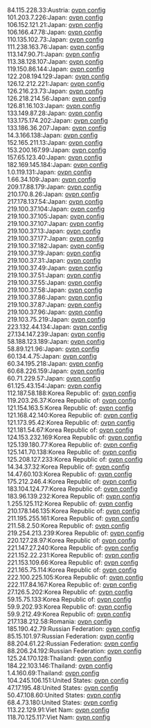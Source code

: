 84.115.228.33:Austria: [ovpn config](vpn/84_115_228_33.ovpn)  
101.203.7.226:Japan: [ovpn config](vpn/101_203_7_226.ovpn)  
106.152.121.21:Japan: [ovpn config](vpn/106_152_121_21.ovpn)  
106.166.47.78:Japan: [ovpn config](vpn/106_166_47_78.ovpn)  
110.135.102.73:Japan: [ovpn config](vpn/110_135_102_73.ovpn)  
111.238.163.76:Japan: [ovpn config](vpn/111_238_163_76.ovpn)  
113.147.90.71:Japan: [ovpn config](vpn/113_147_90_71.ovpn)  
113.38.128.107:Japan: [ovpn config](vpn/113_38_128_107.ovpn)  
119.150.86.144:Japan: [ovpn config](vpn/119_150_86_144.ovpn)  
122.208.194.129:Japan: [ovpn config](vpn/122_208_194_129.ovpn)  
126.12.212.221:Japan: [ovpn config](vpn/126_12_212_221.ovpn)  
126.216.23.73:Japan: [ovpn config](vpn/126_216_23_73.ovpn)  
126.218.214.56:Japan: [ovpn config](vpn/126_218_214_56.ovpn)  
126.81.16.103:Japan: [ovpn config](vpn/126_81_16_103.ovpn)  
133.149.87.28:Japan: [ovpn config](vpn/133_149_87_28.ovpn)  
133.175.174.202:Japan: [ovpn config](vpn/133_175_174_202.ovpn)  
133.186.36.207:Japan: [ovpn config](vpn/133_186_36_207.ovpn)  
14.3.166.138:Japan: [ovpn config](vpn/14_3_166_138.ovpn)  
152.165.211.13:Japan: [ovpn config](vpn/152_165_211_13.ovpn)  
153.200.167.99:Japan: [ovpn config](vpn/153_200_167_99.ovpn)  
157.65.123.40:Japan: [ovpn config](vpn/157_65_123_40.ovpn)  
182.169.145.184:Japan: [ovpn config](vpn/182_169_145_184.ovpn)  
1.0.119.131:Japan: [ovpn config](vpn/1_0_119_131.ovpn)  
1.66.34.109:Japan: [ovpn config](vpn/1_66_34_109.ovpn)  
209.17.88.179:Japan: [ovpn config](vpn/209_17_88_179.ovpn)  
210.170.8.26:Japan: [ovpn config](vpn/210_170_8_26.ovpn)  
217.178.137.54:Japan: [ovpn config](vpn/217_178_137_54.ovpn)  
219.100.37.104:Japan: [ovpn config](vpn/219_100_37_104.ovpn)  
219.100.37.105:Japan: [ovpn config](vpn/219_100_37_105.ovpn)  
219.100.37.107:Japan: [ovpn config](vpn/219_100_37_107.ovpn)  
219.100.37.13:Japan: [ovpn config](vpn/219_100_37_13.ovpn)  
219.100.37.177:Japan: [ovpn config](vpn/219_100_37_177.ovpn)  
219.100.37.182:Japan: [ovpn config](vpn/219_100_37_182.ovpn)  
219.100.37.19:Japan: [ovpn config](vpn/219_100_37_19.ovpn)  
219.100.37.31:Japan: [ovpn config](vpn/219_100_37_31.ovpn)  
219.100.37.49:Japan: [ovpn config](vpn/219_100_37_49.ovpn)  
219.100.37.51:Japan: [ovpn config](vpn/219_100_37_51.ovpn)  
219.100.37.55:Japan: [ovpn config](vpn/219_100_37_55.ovpn)  
219.100.37.58:Japan: [ovpn config](vpn/219_100_37_58.ovpn)  
219.100.37.86:Japan: [ovpn config](vpn/219_100_37_86.ovpn)  
219.100.37.87:Japan: [ovpn config](vpn/219_100_37_87.ovpn)  
219.100.37.96:Japan: [ovpn config](vpn/219_100_37_96.ovpn)  
219.103.75.219:Japan: [ovpn config](vpn/219_103_75_219.ovpn)  
223.132.44.134:Japan: [ovpn config](vpn/223_132_44_134.ovpn)  
27.134.147.239:Japan: [ovpn config](vpn/27_134_147_239.ovpn)  
58.188.123.189:Japan: [ovpn config](vpn/58_188_123_189.ovpn)  
58.89.121.96:Japan: [ovpn config](vpn/58_89_121_96.ovpn)  
60.134.4.75:Japan: [ovpn config](vpn/60_134_4_75.ovpn)  
60.34.195.218:Japan: [ovpn config](vpn/60_34_195_218.ovpn)  
60.68.226.159:Japan: [ovpn config](vpn/60_68_226_159.ovpn)  
60.71.229.57:Japan: [ovpn config](vpn/60_71_229_57.ovpn)  
61.125.43.154:Japan: [ovpn config](vpn/61_125_43_154.ovpn)  
112.187.58.188:Korea Republic of: [ovpn config](vpn/112_187_58_188.ovpn)  
119.203.26.37:Korea Republic of: [ovpn config](vpn/119_203_26_37.ovpn)  
121.154.163.5:Korea Republic of: [ovpn config](vpn/121_154_163_5.ovpn)  
121.168.42.140:Korea Republic of: [ovpn config](vpn/121_168_42_140.ovpn)  
121.173.95.42:Korea Republic of: [ovpn config](vpn/121_173_95_42.ovpn)  
121.181.54.67:Korea Republic of: [ovpn config](vpn/121_181_54_67.ovpn)  
124.153.232.169:Korea Republic of: [ovpn config](vpn/124_153_232_169.ovpn)  
125.139.180.77:Korea Republic of: [ovpn config](vpn/125_139_180_77.ovpn)  
125.141.70.138:Korea Republic of: [ovpn config](vpn/125_141_70_138.ovpn)  
125.208.127.233:Korea Republic of: [ovpn config](vpn/125_208_127_233.ovpn)  
14.34.37.32:Korea Republic of: [ovpn config](vpn/14_34_37_32.ovpn)  
14.47.60.103:Korea Republic of: [ovpn config](vpn/14_47_60_103.ovpn)  
175.212.246.4:Korea Republic of: [ovpn config](vpn/175_212_246_4.ovpn)  
183.104.124.77:Korea Republic of: [ovpn config](vpn/183_104_124_77.ovpn)  
183.96.139.232:Korea Republic of: [ovpn config](vpn/183_96_139_232.ovpn)  
1.255.125.112:Korea Republic of: [ovpn config](vpn/1_255_125_112.ovpn)  
210.178.146.135:Korea Republic of: [ovpn config](vpn/210_178_146_135.ovpn)  
211.195.255.161:Korea Republic of: [ovpn config](vpn/211_195_255_161.ovpn)  
211.58.2.50:Korea Republic of: [ovpn config](vpn/211_58_2_50.ovpn)  
219.254.213.239:Korea Republic of: [ovpn config](vpn/219_254_213_239.ovpn)  
220.127.28.97:Korea Republic of: [ovpn config](vpn/220_127_28_97.ovpn)  
221.147.27.240:Korea Republic of: [ovpn config](vpn/221_147_27_240.ovpn)  
221.152.22.231:Korea Republic of: [ovpn config](vpn/221_152_22_231.ovpn)  
221.153.109.66:Korea Republic of: [ovpn config](vpn/221_153_109_66.ovpn)  
221.165.75.114:Korea Republic of: [ovpn config](vpn/221_165_75_114.ovpn)  
222.100.225.105:Korea Republic of: [ovpn config](vpn/222_100_225_105.ovpn)  
222.117.84.167:Korea Republic of: [ovpn config](vpn/222_117_84_167.ovpn)  
27.126.5.202:Korea Republic of: [ovpn config](vpn/27_126_5_202.ovpn)  
59.15.75.133:Korea Republic of: [ovpn config](vpn/59_15_75_133.ovpn)  
59.9.202.93:Korea Republic of: [ovpn config](vpn/59_9_202_93.ovpn)  
59.9.212.49:Korea Republic of: [ovpn config](vpn/59_9_212_49.ovpn)  
217.138.212.58:Romania: [ovpn config](vpn/217_138_212_58.ovpn)  
185.190.42.79:Russian Federation: [ovpn config](vpn/185_190_42_79.ovpn)  
85.15.101.97:Russian Federation: [ovpn config](vpn/85_15_101_97.ovpn)  
88.204.61.22:Russian Federation: [ovpn config](vpn/88_204_61_22.ovpn)  
88.206.24.192:Russian Federation: [ovpn config](vpn/88_206_24_192.ovpn)  
125.24.170.128:Thailand: [ovpn config](vpn/125_24_170_128.ovpn)  
184.22.103.146:Thailand: [ovpn config](vpn/184_22_103_146.ovpn)  
1.4.160.69:Thailand: [ovpn config](vpn/1_4_160_69.ovpn)  
104.245.106.151:United States: [ovpn config](vpn/104_245_106_151.ovpn)  
47.17.195.48:United States: [ovpn config](vpn/47_17_195_48.ovpn)  
50.47.108.60:United States: [ovpn config](vpn/50_47_108_60.ovpn)  
68.4.73.180:United States: [ovpn config](vpn/68_4_73_180.ovpn)  
113.22.129.91:Viet Nam: [ovpn config](vpn/113_22_129_91.ovpn)  
118.70.125.117:Viet Nam: [ovpn config](vpn/118_70_125_117.ovpn)  

